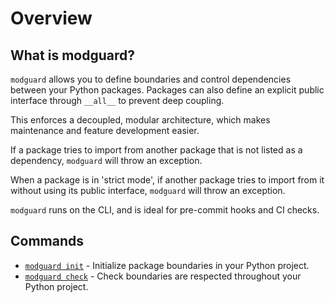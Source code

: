 # Overview

## What is modguard?
`modguard` allows you to define boundaries and control dependencies between your Python packages.
Packages can also define an explicit public interface through `__all__` to prevent deep coupling.

This enforces a decoupled, modular architecture, which makes maintenance and feature development easier.

If a package tries to import from another package that is not listed as a dependency, `modguard` will throw an exception.

When a package is in 'strict mode', if another package tries to import from it without using its public interface, `modguard` will throw an exception.

`modguard` runs on the CLI, and is ideal for pre-commit hooks and CI checks.

## Commands
* [`modguard init`](usage.md#modguard-init) - Initialize package boundaries in your Python project.
* [`modguard check`](usage.md#modguard-check) - Check boundaries are respected throughout your Python project.

